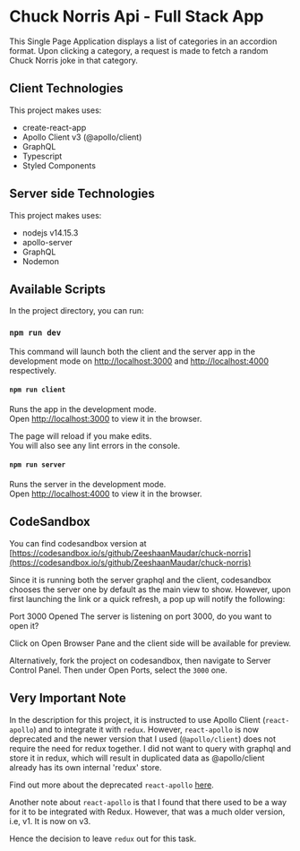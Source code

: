 # Chuck Norris Api - Full Stack App

This Single Page Application displays a list of categories in an accordion format. Upon clicking a category, a request is made to fetch a random Chuck Norris joke in that category.

## Client Technologies

This project makes uses:
  - create-react-app
  - Apollo Client v3 (@apollo/client)
  - GraphQL
  - Typescript
  - Styled Components

## Server side Technologies

This project makes uses:
  - nodejs v14.15.3
  - apollo-server
  - GraphQL
  - Nodemon

## Available Scripts

In the project directory, you can run:

### `npm run dev`

This command will launch both the client and the server app in the development mode on [http://localhost:3000](http://localhost:3000) and [http://localhost:4000](http://localhost:4000) respectively.

#### `npm run client`

Runs the app in the development mode.\
Open [http://localhost:3000](http://localhost:3000) to view it in the browser.

The page will reload if you make edits.\
You will also see any lint errors in the console.

#### `npm run server`

Runs the server in the development mode.\
Open [http://localhost:4000](http://localhost:4000) to view it in the browser.

## CodeSandbox
You can find codesandbox version at [https://codesandbox.io/s/github/ZeeshaanMaudar/chuck-norris](https://codesandbox.io/s/github/ZeeshaanMaudar/chuck-norris)

Since it is running both the server graphql and the client, codesandbox chooses the server one by default as the main view to show. However, upon first launching the link or a quick refresh, a pop up will notify the following: 

Port 3000 Opened
The server is listening on port 3000, do you want to open it?

Click on Open Browser Pane and the client side will be available for preview.

Alternatively, fork the project on codesandbox, then navigate to Server Control Panel. Then under Open Ports, select the `3000` one.


## Very Important Note

In the description for this project, it is instructed to use Apollo Client (`react-apollo`) and to integrate it with `redux`.
However, `react-apollo` is now deprecated and the newer version that I used (`@apollo/client`) does not require the need for redux together. I did not want to query with graphql and store it in redux, which will result in duplicated data as @apollo/client already has its own internal 'redux' store.

Find out more about the deprecated `react-apollo` [here](https://www.apollographql.com/docs/react/migrating/apollo-client-3-migration/#react-apollo).

Another note about `react-apollo` is that I found that there used to be a way for it to be integrated with Redux. However, that
was a much older version, i.e, v1. It is now on v3.

Hence the decision to leave `redux` out for this task.


